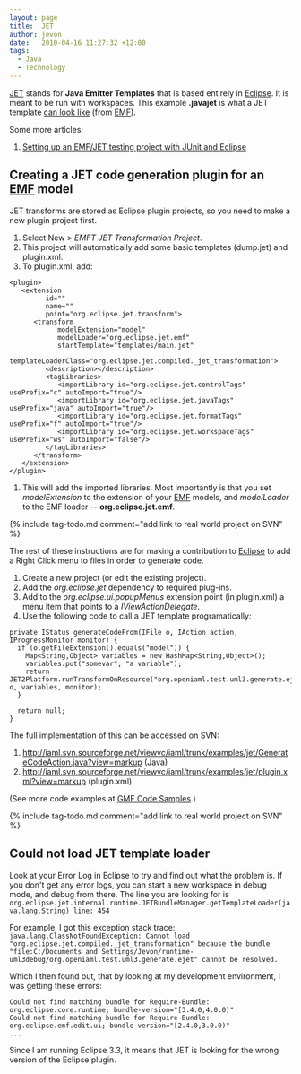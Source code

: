 ```yaml
---
layout: page
title:  JET
author: jevon
date:   2010-04-16 11:27:32 +12:00
tags:
  - Java
  - Technology
---
```


[JET](JET.md) stands for **Java Emitter Templates** that is based entirely in [Eclipse](Eclipse.md). It is meant to be run with workspaces. This example **.javajet** is what a JET template <a href="http://code.google.com/p/iaml/source/browse/trunk/org.openiaml.model/templates-emf/model/FactoryClass.javajet?spec=svn1905&r=1905">can look like</a> (from [EMF](EMF.md)).

Some more articles:
1. [Setting up an EMF/JET testing project with JUnit and Eclipse](Setting_up_an_EMF/JET_testing_project_with_JUnit_and_Eclipse.md)

## Creating a JET code generation plugin for an [EMF](EMF.md) model
JET transforms are stored as Eclipse plugin projects, so you need to make a new plugin project first.

1. Select New > _EMFT JET Transformation Project_.
1. This project will automatically add some basic templates (dump.jet) and plugin.xml.
1. To plugin.xml, add:

```
<plugin>
   <extension
         id=""
         name=""
         point="org.eclipse.jet.transform">
      <transform
            modelExtension="model"
            modelLoader="org.eclipse.jet.emf"
            startTemplate="templates/main.jet"
            templateLoaderClass="org.eclipse.jet.compiled._jet_transformation">
         <description></description>
         <tagLibraries>
            <importLibrary id="org.eclipse.jet.controlTags" usePrefix="c" autoImport="true"/>
            <importLibrary id="org.eclipse.jet.javaTags" usePrefix="java" autoImport="true"/>
            <importLibrary id="org.eclipse.jet.formatTags" usePrefix="f" autoImport="true"/>
            <importLibrary id="org.eclipse.jet.workspaceTags" usePrefix="ws" autoImport="false"/>
         </tagLibraries>
      </transform>
   </extension>
</plugin>
```

1. This will add the imported libraries. Most importantly is that you set _modelExtension_ to the extension of your [EMF](EMF.md) models, and _modelLoader_ to the EMF loader -- **org.eclipse.jet.emf**.

{% include tag-todo.md comment="add link to real world project on SVN" %}

The rest of these instructions are for making a contribution to [Eclipse](Eclipse.md) to add a Right Click menu to files in order to generate code.

1. Create a new project (or edit the existing project).
1. Add the _org.eclipse.jet_ dependency to required plug-ins.
1. Add to the _org.eclipse.ui.popupMenus_ extension point (in plugin.xml) a menu item that points to a _IViewActionDelegate_.
1. Use the following code to call a JET template programatically:

```
private IStatus generateCodeFrom(IFile o, IAction action, IProgressMonitor monitor) {
  if (o.getFileExtension().equals("model")) {
    Map<String,Object> variables = new HashMap<String,Object>();
    variables.put("somevar", "a variable");
    return JET2Platform.runTransformOnResource("org.openiaml.test.uml3.generate.ejet", o, variables, monitor);
  }

  return null;
}
```

The full implementation of this can be accessed on SVN:
1. http://iaml.svn.sourceforge.net/viewvc/iaml/trunk/examples/jet/GenerateCodeAction.java?view=markup (Java)
1. http://iaml.svn.sourceforge.net/viewvc/iaml/trunk/examples/jet/plugin.xml?view=markup (plugin.xml)

(See more code examples at [GMF Code Samples](GMF_Code_Samples.md).)

{% include tag-todo.md comment="add link to real world project on SVN" %}

## Could not load JET template loader
Look at your Error Log in Eclipse to try and find out what the problem is. If you don't get any error logs, you can start a new workspace in debug mode, and debug from there. The line you are looking for is 
`org.eclipse.jet.internal.runtime.JETBundleManager.getTemplateLoader(java.lang.String) line: 454`

For example, I got this exception stack trace:
`java.lang.ClassNotFoundException: Cannot load "org.eclipse.jet.compiled._jet_transformation" because the bundle "file:C:/Documents and Settings/Jevon/runtime-uml3debug/org.openiaml.test.uml3.generate.ejet" cannot be resolved.`

Which I then found out, that by looking at my development environment, I was getting these errors:
```
Could not find matching bundle for Require-Bundle: org.eclipse.core.runtime; bundle-version="[3.4.0,4.0.0)"
Could not find matching bundle for Require-Bundle: org.eclipse.emf.edit.ui; bundle-version="[2.4.0,3.0.0)"
...
```

Since I am running Eclipse 3.3, it means that JET is looking for the wrong version of the Eclipse plugin.
